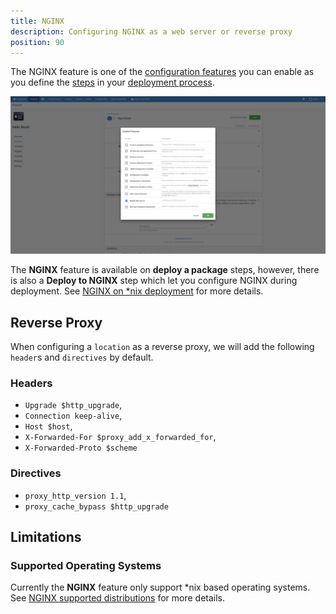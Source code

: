 ```yaml
---
title: NGINX
description: Configuring NGINX as a web server or reverse proxy
position: 90
---
```


The NGINX feature is one of the [configuration features](/docs/deployment-process/configuration-features/index.md) you can enable as you define the [steps](/docs/deployment-process/steps/index.md) in your [deployment process](/docs/deployment-process/index.md).

![NGINX Web Server screenshot](nginx-web-server.png "width=500")

The **NGINX** feature is available on **deploy a package** steps, however, there is also a **Deploy to NGINX** step which let you configure NGINX during deployment. See [NGINX on *nix deployment](/docs/deployment-examples/nginx-on-nix-deployments/index.md) for more details.

## Reverse Proxy

When configuring a `location` as a reverse proxy, we will add the following `header`s and `directives` by default.

### Headers
- `Upgrade $http_upgrade`,
- `Connection keep-alive`,
- `Host $host`,
- `X-Forwarded-For $proxy_add_x_forwarded_for`,
- `X-Forwarded-Proto $scheme`

### Directives
- `proxy_http_version 1.1`,
- `proxy_cache_bypass $http_upgrade`

## Limitations

### Supported Operating Systems

Currently the **NGINX** feature only support *nix based operating systems. See [NGINX supported distributions](https://docs.nginx.com/nginx/technical-specs/#supported-distributions) for more details.